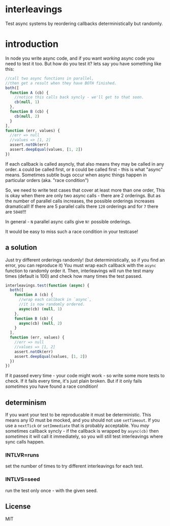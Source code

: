 # interleavings

Test async systems by reordering callbacks 
deterministically but randomly.

# introduction

In node you write async code, and if you want *working* async
code you need to test it too. But how do you test it?
lets say you have something like this:

``` js
//call two async functions in parallel,
//then get a result when they have BOTH finished.
both([
  function A (cb) {
    //notice this calls back syncly - we'll get to that soon.
    cb(null, 1)
  },
  function B (cb) {
    cb(null, 2)
  }
],
function (err, values) {
  //err => null
  //values => [1, 2]
  assert.notOk(err)
  assert.deepEqual(values, [1, 2])
})
```
If each callback is called asyncly, that also means they may be called in any order.
`A` could be called first, or `B` could be called first - this is what "async" means.
Sometimes subtle bugs occur when async things happen in particular orders (aka. "race condition")

So, we need to write test cases that cover at least more than one order,
This is okay when there are only two async calls - there are 2 orderings.
But as the number of parallel calls increases, the possible orderings increases
dramaticall! If there are 5 parallel calls there `120` orderings and
for `7` there are `5040`!!!

In general - `N` parallel async calls give `N!` possible orderings.

It would be easy to miss such a race condition in your testcase!

## a solution

Just try different orderings randomly!
(but deterministically, so if you find an error, you can reproduce it)
You must wrap each callback with the `async` function to randomly
order it. Then, interleavings will run the test many times (default is 100)
and check how many times the test passed.

``` js
interleavings.test(function (async) {
  both([
    function A (cb) {
      //wrap each callback in `async`,
      //it is now randomly ordered.
      async(cb) (null, 1)
    },
    function B (cb) {
      async(cb) (null, 2)
    }
  ],
  function (err, values) {
    //err => null
    //values => [1, 2]
    assert.notOk(err)
    assert.deepEqual(values, [1, 2])
  })
})
```

If it passed every time - your code might work -
so write some more tests to check.
If it fails every time, it's just plain broken.
But if it only fails *sometimes* you have found a race condition!

## determinism

If you want your test to be reproducable it must be deterministic.
This means any IO must be mocked, and you should not use `setTimeout`.
If you use a `nextTick` or `setImmediate` that is probably acceptable.
You _may_ sometimes callback syncly - if the callback is wrapped
by `async(cb)` then *sometimes* it will call it immediately,
so you will still test interleavings where sync calls happen.

### INTLVR=runs

set the number of times to try different interleavings for each test.

### INTLVS=seed

run the test only once - with the given seed.

## License

MIT
